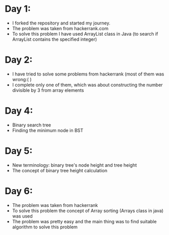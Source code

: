 # Day 1:
- I forked the repository and started my journey.
- The problem was taken from hackerrank.com 
- To solve this problem I have used ArrayList class in Java (to search if ArrayList contains the specified integer)
# Day 2:
- I have tried to solve some problems from hackerrank (most of them was wrong:( )
- I complete only one of them, which was about constructing the number divisible by 3 from array elements
# Day 4:
- Binary search tree
- Finding the minimum node in BST
# Day 5:
- New terminology: binary tree's node height and tree height
- The concept of binary tree height calculation
# Day 6:
- The problem was taken from hackerrank
- To solve this problem the concept of Array sorting (Arrays class in java) was used
- The problem was pretty easy and the main thing was to find suitable algorithm to solve this problem


